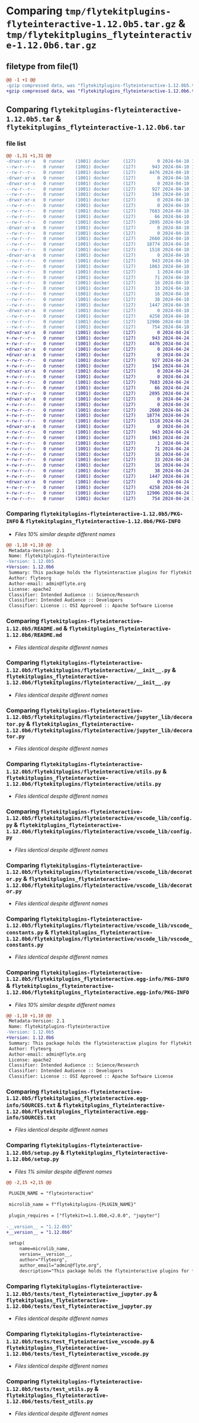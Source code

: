 # Comparing `tmp/flytekitplugins-flyteinteractive-1.12.0b5.tar.gz` & `tmp/flytekitplugins_flyteinteractive-1.12.0b6.tar.gz`

## filetype from file(1)

```diff
@@ -1 +1 @@
-gzip compressed data, was "flytekitplugins-flyteinteractive-1.12.0b5.tar", last modified: Wed Apr 10 17:16:51 2024, max compression
+gzip compressed data, was "flytekitplugins_flyteinteractive-1.12.0b6.tar", last modified: Wed Apr 24 18:30:35 2024, max compression
```

## Comparing `flytekitplugins-flyteinteractive-1.12.0b5.tar` & `flytekitplugins_flyteinteractive-1.12.0b6.tar`

### file list

```diff
@@ -1,31 +1,31 @@
-drwxr-xr-x   0 runner    (1001) docker     (127)        0 2024-04-10 17:16:51.699280 flytekitplugins-flyteinteractive-1.12.0b5/
--rw-r--r--   0 runner    (1001) docker     (127)      943 2024-04-10 17:16:51.695280 flytekitplugins-flyteinteractive-1.12.0b5/PKG-INFO
--rw-r--r--   0 runner    (1001) docker     (127)     4476 2024-04-10 17:16:22.000000 flytekitplugins-flyteinteractive-1.12.0b5/README.md
-drwxr-xr-x   0 runner    (1001) docker     (127)        0 2024-04-10 17:16:51.691280 flytekitplugins-flyteinteractive-1.12.0b5/flytekitplugins/
-drwxr-xr-x   0 runner    (1001) docker     (127)        0 2024-04-10 17:16:51.695280 flytekitplugins-flyteinteractive-1.12.0b5/flytekitplugins/flyteinteractive/
--rw-r--r--   0 runner    (1001) docker     (127)      927 2024-04-10 17:16:22.000000 flytekitplugins-flyteinteractive-1.12.0b5/flytekitplugins/flyteinteractive/__init__.py
--rw-r--r--   0 runner    (1001) docker     (127)      194 2024-04-10 17:16:22.000000 flytekitplugins-flyteinteractive-1.12.0b5/flytekitplugins/flyteinteractive/constants.py
-drwxr-xr-x   0 runner    (1001) docker     (127)        0 2024-04-10 17:16:51.695280 flytekitplugins-flyteinteractive-1.12.0b5/flytekitplugins/flyteinteractive/jupyter_lib/
--rw-r--r--   0 runner    (1001) docker     (127)        0 2024-04-10 17:16:22.000000 flytekitplugins-flyteinteractive-1.12.0b5/flytekitplugins/flyteinteractive/jupyter_lib/__init__.py
--rw-r--r--   0 runner    (1001) docker     (127)     7683 2024-04-10 17:16:22.000000 flytekitplugins-flyteinteractive-1.12.0b5/flytekitplugins/flyteinteractive/jupyter_lib/decorator.py
--rw-r--r--   0 runner    (1001) docker     (127)       66 2024-04-10 17:16:22.000000 flytekitplugins-flyteinteractive-1.12.0b5/flytekitplugins/flyteinteractive/jupyter_lib/jupyter_constants.py
--rw-r--r--   0 runner    (1001) docker     (127)     2895 2024-04-10 17:16:22.000000 flytekitplugins-flyteinteractive-1.12.0b5/flytekitplugins/flyteinteractive/utils.py
-drwxr-xr-x   0 runner    (1001) docker     (127)        0 2024-04-10 17:16:51.695280 flytekitplugins-flyteinteractive-1.12.0b5/flytekitplugins/flyteinteractive/vscode_lib/
--rw-r--r--   0 runner    (1001) docker     (127)        0 2024-04-10 17:16:22.000000 flytekitplugins-flyteinteractive-1.12.0b5/flytekitplugins/flyteinteractive/vscode_lib/__init__.py
--rw-r--r--   0 runner    (1001) docker     (127)     2660 2024-04-10 17:16:22.000000 flytekitplugins-flyteinteractive-1.12.0b5/flytekitplugins/flyteinteractive/vscode_lib/config.py
--rw-r--r--   0 runner    (1001) docker     (127)    18774 2024-04-10 17:16:22.000000 flytekitplugins-flyteinteractive-1.12.0b5/flytekitplugins/flyteinteractive/vscode_lib/decorator.py
--rw-r--r--   0 runner    (1001) docker     (127)     1518 2024-04-10 17:16:22.000000 flytekitplugins-flyteinteractive-1.12.0b5/flytekitplugins/flyteinteractive/vscode_lib/vscode_constants.py
-drwxr-xr-x   0 runner    (1001) docker     (127)        0 2024-04-10 17:16:51.695280 flytekitplugins-flyteinteractive-1.12.0b5/flytekitplugins_flyteinteractive.egg-info/
--rw-r--r--   0 runner    (1001) docker     (127)      943 2024-04-10 17:16:51.000000 flytekitplugins-flyteinteractive-1.12.0b5/flytekitplugins_flyteinteractive.egg-info/PKG-INFO
--rw-r--r--   0 runner    (1001) docker     (127)     1063 2024-04-10 17:16:51.000000 flytekitplugins-flyteinteractive-1.12.0b5/flytekitplugins_flyteinteractive.egg-info/SOURCES.txt
--rw-r--r--   0 runner    (1001) docker     (127)        1 2024-04-10 17:16:51.000000 flytekitplugins-flyteinteractive-1.12.0b5/flytekitplugins_flyteinteractive.egg-info/dependency_links.txt
--rw-r--r--   0 runner    (1001) docker     (127)       71 2024-04-10 17:16:51.000000 flytekitplugins-flyteinteractive-1.12.0b5/flytekitplugins_flyteinteractive.egg-info/entry_points.txt
--rw-r--r--   0 runner    (1001) docker     (127)       16 2024-04-10 17:16:51.000000 flytekitplugins-flyteinteractive-1.12.0b5/flytekitplugins_flyteinteractive.egg-info/namespace_packages.txt
--rw-r--r--   0 runner    (1001) docker     (127)       33 2024-04-10 17:16:51.000000 flytekitplugins-flyteinteractive-1.12.0b5/flytekitplugins_flyteinteractive.egg-info/requires.txt
--rw-r--r--   0 runner    (1001) docker     (127)       16 2024-04-10 17:16:51.000000 flytekitplugins-flyteinteractive-1.12.0b5/flytekitplugins_flyteinteractive.egg-info/top_level.txt
--rw-r--r--   0 runner    (1001) docker     (127)       38 2024-04-10 17:16:51.699280 flytekitplugins-flyteinteractive-1.12.0b5/setup.cfg
--rw-r--r--   0 runner    (1001) docker     (127)     1447 2024-04-10 17:16:47.000000 flytekitplugins-flyteinteractive-1.12.0b5/setup.py
-drwxr-xr-x   0 runner    (1001) docker     (127)        0 2024-04-10 17:16:51.695280 flytekitplugins-flyteinteractive-1.12.0b5/tests/
--rw-r--r--   0 runner    (1001) docker     (127)     4258 2024-04-10 17:16:22.000000 flytekitplugins-flyteinteractive-1.12.0b5/tests/test_flyteinteractive_jupyter.py
--rw-r--r--   0 runner    (1001) docker     (127)    12906 2024-04-10 17:16:22.000000 flytekitplugins-flyteinteractive-1.12.0b5/tests/test_flyteinteractive_vscode.py
--rw-r--r--   0 runner    (1001) docker     (127)      754 2024-04-10 17:16:22.000000 flytekitplugins-flyteinteractive-1.12.0b5/tests/test_utils.py
+drwxr-xr-x   0 runner    (1001) docker     (127)        0 2024-04-24 18:30:35.501208 flytekitplugins_flyteinteractive-1.12.0b6/
+-rw-r--r--   0 runner    (1001) docker     (127)      943 2024-04-24 18:30:35.501208 flytekitplugins_flyteinteractive-1.12.0b6/PKG-INFO
+-rw-r--r--   0 runner    (1001) docker     (127)     4476 2024-04-24 18:30:04.000000 flytekitplugins_flyteinteractive-1.12.0b6/README.md
+drwxr-xr-x   0 runner    (1001) docker     (127)        0 2024-04-24 18:30:35.497208 flytekitplugins_flyteinteractive-1.12.0b6/flytekitplugins/
+drwxr-xr-x   0 runner    (1001) docker     (127)        0 2024-04-24 18:30:35.497208 flytekitplugins_flyteinteractive-1.12.0b6/flytekitplugins/flyteinteractive/
+-rw-r--r--   0 runner    (1001) docker     (127)      927 2024-04-24 18:30:04.000000 flytekitplugins_flyteinteractive-1.12.0b6/flytekitplugins/flyteinteractive/__init__.py
+-rw-r--r--   0 runner    (1001) docker     (127)      194 2024-04-24 18:30:04.000000 flytekitplugins_flyteinteractive-1.12.0b6/flytekitplugins/flyteinteractive/constants.py
+drwxr-xr-x   0 runner    (1001) docker     (127)        0 2024-04-24 18:30:35.497208 flytekitplugins_flyteinteractive-1.12.0b6/flytekitplugins/flyteinteractive/jupyter_lib/
+-rw-r--r--   0 runner    (1001) docker     (127)        0 2024-04-24 18:30:04.000000 flytekitplugins_flyteinteractive-1.12.0b6/flytekitplugins/flyteinteractive/jupyter_lib/__init__.py
+-rw-r--r--   0 runner    (1001) docker     (127)     7683 2024-04-24 18:30:04.000000 flytekitplugins_flyteinteractive-1.12.0b6/flytekitplugins/flyteinteractive/jupyter_lib/decorator.py
+-rw-r--r--   0 runner    (1001) docker     (127)       66 2024-04-24 18:30:04.000000 flytekitplugins_flyteinteractive-1.12.0b6/flytekitplugins/flyteinteractive/jupyter_lib/jupyter_constants.py
+-rw-r--r--   0 runner    (1001) docker     (127)     2895 2024-04-24 18:30:04.000000 flytekitplugins_flyteinteractive-1.12.0b6/flytekitplugins/flyteinteractive/utils.py
+drwxr-xr-x   0 runner    (1001) docker     (127)        0 2024-04-24 18:30:35.501208 flytekitplugins_flyteinteractive-1.12.0b6/flytekitplugins/flyteinteractive/vscode_lib/
+-rw-r--r--   0 runner    (1001) docker     (127)        0 2024-04-24 18:30:04.000000 flytekitplugins_flyteinteractive-1.12.0b6/flytekitplugins/flyteinteractive/vscode_lib/__init__.py
+-rw-r--r--   0 runner    (1001) docker     (127)     2660 2024-04-24 18:30:04.000000 flytekitplugins_flyteinteractive-1.12.0b6/flytekitplugins/flyteinteractive/vscode_lib/config.py
+-rw-r--r--   0 runner    (1001) docker     (127)    18774 2024-04-24 18:30:04.000000 flytekitplugins_flyteinteractive-1.12.0b6/flytekitplugins/flyteinteractive/vscode_lib/decorator.py
+-rw-r--r--   0 runner    (1001) docker     (127)     1518 2024-04-24 18:30:04.000000 flytekitplugins_flyteinteractive-1.12.0b6/flytekitplugins/flyteinteractive/vscode_lib/vscode_constants.py
+drwxr-xr-x   0 runner    (1001) docker     (127)        0 2024-04-24 18:30:35.501208 flytekitplugins_flyteinteractive-1.12.0b6/flytekitplugins_flyteinteractive.egg-info/
+-rw-r--r--   0 runner    (1001) docker     (127)      943 2024-04-24 18:30:35.000000 flytekitplugins_flyteinteractive-1.12.0b6/flytekitplugins_flyteinteractive.egg-info/PKG-INFO
+-rw-r--r--   0 runner    (1001) docker     (127)     1063 2024-04-24 18:30:35.000000 flytekitplugins_flyteinteractive-1.12.0b6/flytekitplugins_flyteinteractive.egg-info/SOURCES.txt
+-rw-r--r--   0 runner    (1001) docker     (127)        1 2024-04-24 18:30:35.000000 flytekitplugins_flyteinteractive-1.12.0b6/flytekitplugins_flyteinteractive.egg-info/dependency_links.txt
+-rw-r--r--   0 runner    (1001) docker     (127)       71 2024-04-24 18:30:35.000000 flytekitplugins_flyteinteractive-1.12.0b6/flytekitplugins_flyteinteractive.egg-info/entry_points.txt
+-rw-r--r--   0 runner    (1001) docker     (127)       16 2024-04-24 18:30:35.000000 flytekitplugins_flyteinteractive-1.12.0b6/flytekitplugins_flyteinteractive.egg-info/namespace_packages.txt
+-rw-r--r--   0 runner    (1001) docker     (127)       33 2024-04-24 18:30:35.000000 flytekitplugins_flyteinteractive-1.12.0b6/flytekitplugins_flyteinteractive.egg-info/requires.txt
+-rw-r--r--   0 runner    (1001) docker     (127)       16 2024-04-24 18:30:35.000000 flytekitplugins_flyteinteractive-1.12.0b6/flytekitplugins_flyteinteractive.egg-info/top_level.txt
+-rw-r--r--   0 runner    (1001) docker     (127)       38 2024-04-24 18:30:35.501208 flytekitplugins_flyteinteractive-1.12.0b6/setup.cfg
+-rw-r--r--   0 runner    (1001) docker     (127)     1447 2024-04-24 18:30:31.000000 flytekitplugins_flyteinteractive-1.12.0b6/setup.py
+drwxr-xr-x   0 runner    (1001) docker     (127)        0 2024-04-24 18:30:35.501208 flytekitplugins_flyteinteractive-1.12.0b6/tests/
+-rw-r--r--   0 runner    (1001) docker     (127)     4258 2024-04-24 18:30:04.000000 flytekitplugins_flyteinteractive-1.12.0b6/tests/test_flyteinteractive_jupyter.py
+-rw-r--r--   0 runner    (1001) docker     (127)    12906 2024-04-24 18:30:04.000000 flytekitplugins_flyteinteractive-1.12.0b6/tests/test_flyteinteractive_vscode.py
+-rw-r--r--   0 runner    (1001) docker     (127)      754 2024-04-24 18:30:04.000000 flytekitplugins_flyteinteractive-1.12.0b6/tests/test_utils.py
```

### Comparing `flytekitplugins-flyteinteractive-1.12.0b5/PKG-INFO` & `flytekitplugins_flyteinteractive-1.12.0b6/PKG-INFO`

 * *Files 10% similar despite different names*

```diff
@@ -1,10 +1,10 @@
 Metadata-Version: 2.1
 Name: flytekitplugins-flyteinteractive
-Version: 1.12.0b5
+Version: 1.12.0b6
 Summary: This package holds the flyteinteractive plugins for flytekit
 Author: flyteorg
 Author-email: admin@flyte.org
 License: apache2
 Classifier: Intended Audience :: Science/Research
 Classifier: Intended Audience :: Developers
 Classifier: License :: OSI Approved :: Apache Software License
```

### Comparing `flytekitplugins-flyteinteractive-1.12.0b5/README.md` & `flytekitplugins_flyteinteractive-1.12.0b6/README.md`

 * *Files identical despite different names*

### Comparing `flytekitplugins-flyteinteractive-1.12.0b5/flytekitplugins/flyteinteractive/__init__.py` & `flytekitplugins_flyteinteractive-1.12.0b6/flytekitplugins/flyteinteractive/__init__.py`

 * *Files identical despite different names*

### Comparing `flytekitplugins-flyteinteractive-1.12.0b5/flytekitplugins/flyteinteractive/jupyter_lib/decorator.py` & `flytekitplugins_flyteinteractive-1.12.0b6/flytekitplugins/flyteinteractive/jupyter_lib/decorator.py`

 * *Files identical despite different names*

### Comparing `flytekitplugins-flyteinteractive-1.12.0b5/flytekitplugins/flyteinteractive/utils.py` & `flytekitplugins_flyteinteractive-1.12.0b6/flytekitplugins/flyteinteractive/utils.py`

 * *Files identical despite different names*

### Comparing `flytekitplugins-flyteinteractive-1.12.0b5/flytekitplugins/flyteinteractive/vscode_lib/config.py` & `flytekitplugins_flyteinteractive-1.12.0b6/flytekitplugins/flyteinteractive/vscode_lib/config.py`

 * *Files identical despite different names*

### Comparing `flytekitplugins-flyteinteractive-1.12.0b5/flytekitplugins/flyteinteractive/vscode_lib/decorator.py` & `flytekitplugins_flyteinteractive-1.12.0b6/flytekitplugins/flyteinteractive/vscode_lib/decorator.py`

 * *Files identical despite different names*

### Comparing `flytekitplugins-flyteinteractive-1.12.0b5/flytekitplugins/flyteinteractive/vscode_lib/vscode_constants.py` & `flytekitplugins_flyteinteractive-1.12.0b6/flytekitplugins/flyteinteractive/vscode_lib/vscode_constants.py`

 * *Files identical despite different names*

### Comparing `flytekitplugins-flyteinteractive-1.12.0b5/flytekitplugins_flyteinteractive.egg-info/PKG-INFO` & `flytekitplugins_flyteinteractive-1.12.0b6/flytekitplugins_flyteinteractive.egg-info/PKG-INFO`

 * *Files 10% similar despite different names*

```diff
@@ -1,10 +1,10 @@
 Metadata-Version: 2.1
 Name: flytekitplugins-flyteinteractive
-Version: 1.12.0b5
+Version: 1.12.0b6
 Summary: This package holds the flyteinteractive plugins for flytekit
 Author: flyteorg
 Author-email: admin@flyte.org
 License: apache2
 Classifier: Intended Audience :: Science/Research
 Classifier: Intended Audience :: Developers
 Classifier: License :: OSI Approved :: Apache Software License
```

### Comparing `flytekitplugins-flyteinteractive-1.12.0b5/flytekitplugins_flyteinteractive.egg-info/SOURCES.txt` & `flytekitplugins_flyteinteractive-1.12.0b6/flytekitplugins_flyteinteractive.egg-info/SOURCES.txt`

 * *Files identical despite different names*

### Comparing `flytekitplugins-flyteinteractive-1.12.0b5/setup.py` & `flytekitplugins_flyteinteractive-1.12.0b6/setup.py`

 * *Files 1% similar despite different names*

```diff
@@ -2,15 +2,15 @@
 
 PLUGIN_NAME = "flyteinteractive"
 
 microlib_name = f"flytekitplugins-{PLUGIN_NAME}"
 
 plugin_requires = ["flytekit>=1.1.0b0,<2.0.0", "jupyter"]
 
-__version__ = "1.12.0b5"
+__version__ = "1.12.0b6"
 
 setup(
     name=microlib_name,
     version=__version__,
     author="flyteorg",
     author_email="admin@flyte.org",
     description="This package holds the flyteinteractive plugins for flytekit",
```

### Comparing `flytekitplugins-flyteinteractive-1.12.0b5/tests/test_flyteinteractive_jupyter.py` & `flytekitplugins_flyteinteractive-1.12.0b6/tests/test_flyteinteractive_jupyter.py`

 * *Files identical despite different names*

### Comparing `flytekitplugins-flyteinteractive-1.12.0b5/tests/test_flyteinteractive_vscode.py` & `flytekitplugins_flyteinteractive-1.12.0b6/tests/test_flyteinteractive_vscode.py`

 * *Files identical despite different names*

### Comparing `flytekitplugins-flyteinteractive-1.12.0b5/tests/test_utils.py` & `flytekitplugins_flyteinteractive-1.12.0b6/tests/test_utils.py`

 * *Files identical despite different names*

